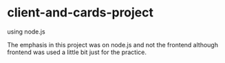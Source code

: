 ﻿# client-and-cards-project
using node.js


The emphasis in this project was on node.js and not the frontend although frontend was used a little bit just for the practice. 
